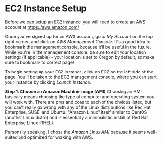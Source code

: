 # EC2 Instance Setup

Before we can setup an EC2 instance, you will need to create an AWS account at https://aws.amazon.com/

Once you've signed up for an AWS account, go to *My Account* on the top right corner, and click on *AWS Management Console*. It's a good idea to bookmark the management console, because it'll be useful in the future. While you're in the management console, be sure to edit your location settings (if applicable) - your location is set to Oregon by default, so make sure to bookmark to correct page!

To begin setting up your EC2 instance, click on *EC2* on the left side of the page. You'll be taken to the EC2 management console, where you can start your instance by clicking *Launch Instance*. 


**Step 1: Choose an Amazon Machine Image (AMI)**
Choosing an AMI basically means choosing the type of computer and operating system you will work with. There are pros and cons to each of the choices listed, but you can't really go wrong with any of the Linux distributions like Red Hat Enterprise, SUSE, and Ubuntu. "Amazon Linux" itself similar to CentOS (another Linux distro) and is essentially a minimalistic install of Red Hat Enterprise Linux (RHEL).

Personally speaking, I chose the *Amazon Linux AMI* because it seems well-suited and optimized for working with AWS.



